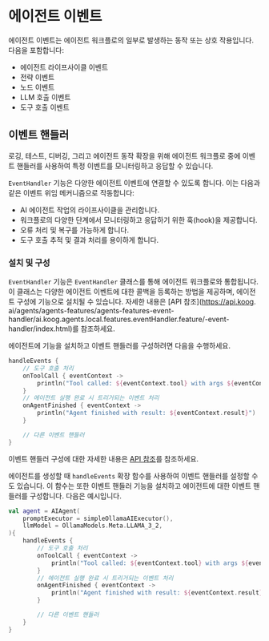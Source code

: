 # 에이전트 이벤트

에이전트 이벤트는 에이전트 워크플로의 일부로 발생하는 동작 또는 상호 작용입니다. 다음을 포함합니다:

- 에이전트 라이프사이클 이벤트
- 전략 이벤트
- 노드 이벤트
- LLM 호출 이벤트
- 도구 호출 이벤트

## 이벤트 핸들러

로깅, 테스트, 디버깅, 그리고 에이전트 동작 확장을 위해 에이전트 워크플로 중에 이벤트 핸들러를 사용하여 특정 이벤트를 모니터링하고 응답할 수 있습니다.

`EventHandler` 기능은 다양한 에이전트 이벤트에 연결할 수 있도록 합니다. 이는 다음과 같은 이벤트 위임 메커니즘으로 작동합니다:

- AI 에이전트 작업의 라이프사이클을 관리합니다.
- 워크플로의 다양한 단계에서 모니터링하고 응답하기 위한 훅(hook)을 제공합니다.
- 오류 처리 및 복구를 가능하게 합니다.
- 도구 호출 추적 및 결과 처리를 용이하게 합니다.

<!--## Key components

The EventHandler entity consists of five main handler types:

- Initialization handler that executes at the initialization of an agent run
- Result handler that processes successful results from agent operations
- Error handler that handles exceptions and errors that occur during execution
- Tool call listener that notifies when a tool is about to be invoked
- Tool result listener that processes the results after a tool has been called-->

### 설치 및 구성

`EventHandler` 기능은 `EventHandler` 클래스를 통해 에이전트 워크플로와 통합됩니다. 이 클래스는 다양한 에이전트 이벤트에 대한 콜백을 등록하는 방법을 제공하며, 에이전트 구성에 기능으로 설치될 수 있습니다. 자세한 내용은 [API 참조](https://api.koog.
ai/agents/agents-features/agents-features-event-handler/ai.koog.agents.local.features.eventHandler.feature/-event-handler/index.html)를 참조하세요.

에이전트에 기능을 설치하고 이벤트 핸들러를 구성하려면 다음을 수행하세요.

<!--- INCLUDE
import ai.koog.agents.core.agent.AIAgent
import ai.koog.agents.features.eventHandler.feature.handleEvents
import ai.koog.prompt.executor.llms.all.simpleOllamaAIExecutor
import ai.koog.prompt.llm.OllamaModels

val agent = AIAgent(
    promptExecutor = simpleOllamaAIExecutor(),
    llmModel = OllamaModels.Meta.LLAMA_3_2,
) {
-->
<!--- SUFFIX 
} 
-->

```kotlin
handleEvents {
    // 도구 호출 처리
    onToolCall { eventContext ->
        println("Tool called: ${eventContext.tool} with args ${eventContext.toolArgs}")
    }
    // 에이전트 실행 완료 시 트리거되는 이벤트 처리
    onAgentFinished { eventContext ->
        println("Agent finished with result: ${eventContext.result}")
    }

    // 다른 이벤트 핸들러
}
```
<!--- KNIT example-events-01.kt -->

이벤트 핸들러 구성에 대한 자세한 내용은 [API 참조](https://api.koog.ai/agents/agents-features/agents-features-event-handler/ai.koog.agents.local.features.eventHandler.feature/-event-handler-config/index.html)를 참조하세요.

에이전트를 생성할 때 `handleEvents` 확장 함수를 사용하여 이벤트 핸들러를 설정할 수도 있습니다. 이 함수는 또한 이벤트 핸들러 기능을 설치하고 에이전트에 대한 이벤트 핸들러를 구성합니다. 다음은 예시입니다.

<!--- INCLUDE
import ai.koog.agents.core.agent.AIAgent
import ai.koog.agents.features.eventHandler.feature.handleEvents
import ai.koog.prompt.executor.llms.all.simpleOllamaAIExecutor
import ai.koog.prompt.llm.OllamaModels
-->
```kotlin
val agent = AIAgent(
    promptExecutor = simpleOllamaAIExecutor(),
    llmModel = OllamaModels.Meta.LLAMA_3_2,
){
    handleEvents {
        // 도구 호출 처리
        onToolCall { eventContext ->
            println("Tool called: ${eventContext.tool} with args ${eventContext.toolArgs}")
        }
        // 에이전트 실행 완료 시 트리거되는 이벤트 처리
        onAgentFinished { eventContext ->
            println("Agent finished with result: ${eventContext.result}")
        }

        // 다른 이벤트 핸들러
    }
}
```
<!--- KNIT example-events-02.kt -->